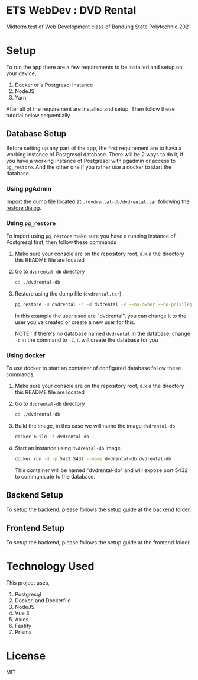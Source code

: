 # ETS WebDev : DVD Rental

Midterm test of Web Development class of Bandung State Polytechnic 2021

# Setup

To run the app there are a few requirements to be installed and setup on your device,

1. Docker or a Postgresql Instance
2. NodeJS
3. Yarn

After all of the requirement are installed and setup. Then follow these tutorial below sequentially.

## Database Setup

Before setting up any part of the app, the first requirement are to hava a working instance of Postgresql database. There will be 2 ways to do it, if you have a working instance of Postgresql with pgadmin or access to `pg_restore`. And the other one if you rather use a docker to start the database.

### Using pgAdmin

Import the dump file located at `./dvdrental-db/dvdrental.tar` following the [restore dialog](https://www.pgadmin.org/docs/pgadmin4/development/restore_dialog.html).

### Using `pg_restore`

To import using `pg_restore` make sure you have a running instance of Postgresql first, then follow these commands

1. Make sure your console are on the repository root, a.k.a the directory this README file are located
2. Go to `dvdrental-db` directory

   ```sh
   cd ./dvdrental-db
   ```

3. Restore using the dump file (`dvdrental.tar`)

   ```sh
   pg_restore -U dvdrental -c -d dvdrental -v --no-owner --no-privileges "dvdrental.tar"
   ```

   In this example the user used are "dvdrental", you can change it to the user you've created or create a new user for this.

   NOTE : If there's no database named `dvdrental` in the database, change `-c` in the command to `-C`, it will create the database for you

### Using docker

To use docker to start an container of configured database follow these commands,

1. Make sure your console are on the repository root, a.k.a the directory this README file are located
2. Go to `dvdrental-db` directory

   ```sh
   cd ./dvdrental-db
   ```

3. Build the image, in this case we will name the image `dvdrental-db`

   ```sh
   docker build -t dvdrental-db .
   ```

4. Start an instance using `dvdrental-db` image

   ```sh
   docker run -d -p 5432:5432 --name dvdrental-db dvdrental-db
   ```

   This container will be named "dvdrental-db" and will expose port 5432 to communicate to the database.

## Backend Setup

To setup the backend, please follows the setup guide at the backend folder.

## Frontend Setup

To setup the backend, please follows the setup guide at the frontend folder.

# Technology Used

This project uses,

1. Postgresql
2. Docker, and Dockerfile
3. NodeJS
4. Vue 3
5. Axios
6. Fastify
7. Prisma

# License

MIT
